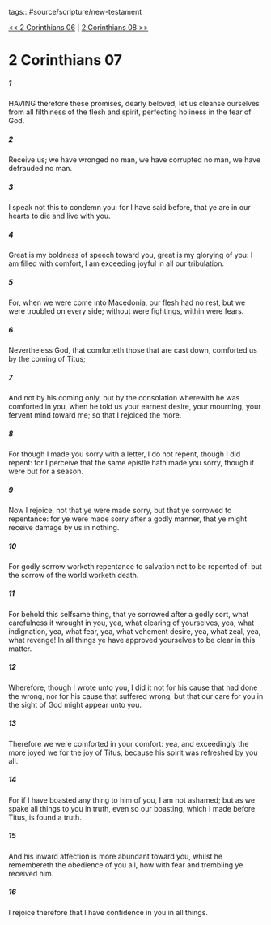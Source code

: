 tags:: #source/scripture/new-testament

[<< 2 Corinthians 06](/New_Testament/08_2_Corinthians/2_Corinthians_06.md) | [2 Corinthians 08 >>](/New_Testament/08_2_Corinthians/2_Corinthians_08.md)

# 2 Corinthians 07

##### 1

HAVING therefore these promises, dearly beloved, let us cleanse ourselves from all filthiness of the flesh and spirit, perfecting holiness in the fear of God.

##### 2

Receive us; we have wronged no man, we have corrupted no man, we have defrauded no man.

##### 3

I speak not this to condemn you: for I have said before, that ye are in our hearts to die and live with you.

##### 4

Great is my boldness of speech toward you, great is my glorying of you: I am filled with comfort, I am exceeding joyful in all our tribulation.

##### 5

For, when we were come into Macedonia, our flesh had no rest, but we were troubled on every side; without were fightings, within were fears.

##### 6

Nevertheless God, that comforteth those that are cast down, comforted us by the coming of Titus;

##### 7

And not by his coming only, but by the consolation wherewith he was comforted in you, when he told us your earnest desire, your mourning, your fervent mind toward me; so that I rejoiced the more.

##### 8

For though I made you sorry with a letter, I do not repent, though I did repent: for I perceive that the same epistle hath made you sorry, though it were but for a season.

##### 9

Now I rejoice, not that ye were made sorry, but that ye sorrowed to repentance: for ye were made sorry after a godly manner, that ye might receive damage by us in nothing.

##### 10

For godly sorrow worketh repentance to salvation not to be repented of: but the sorrow of the world worketh death.

##### 11

For behold this selfsame thing, that ye sorrowed after a godly sort, what carefulness it wrought in you, yea, what clearing of yourselves, yea, what indignation, yea, what fear, yea, what vehement desire, yea, what zeal, yea, what revenge! In all things ye have approved yourselves to be clear in this matter.

##### 12

Wherefore, though I wrote unto you, I did it not for his cause that had done the wrong, nor for his cause that suffered wrong, but that our care for you in the sight of God might appear unto you.

##### 13

Therefore we were comforted in your comfort: yea, and exceedingly the more joyed we for the joy of Titus, because his spirit was refreshed by you all.

##### 14

For if I have boasted any thing to him of you, I am not ashamed; but as we spake all things to you in truth, even so our boasting, which I made before Titus, is found a truth.

##### 15

And his inward affection is more abundant toward you, whilst he remembereth the obedience of you all, how with fear and trembling ye received him.

##### 16

I rejoice therefore that I have confidence in you in all things.
